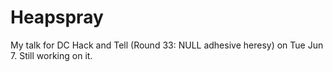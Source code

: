 # Heapspray
My talk for DC Hack and Tell (Round 33: NULL adhesive heresy) on Tue Jun 7.
Still working on it.

